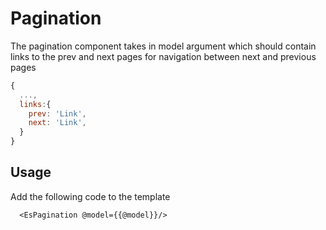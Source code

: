 # Pagination

The pagination component takes in model argument which should contain links to the prev and next pages for navigation between next and previous pages
```js
{
  ...,
  links:{
    prev: 'Link',
    next: 'Link',
  }
}
```

## Usage

Add the following code to the template

```
  <EsPagination @model={{@model}}/>
```

